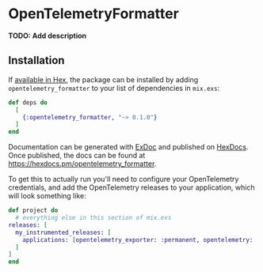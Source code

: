 # OpenTelemetryFormatter

**TODO: Add description**

## Installation

If [available in Hex](https://hex.pm/docs/publish), the package can be installed
by adding `opentelemetry_formatter` to your list of dependencies in `mix.exs`:

```elixir
def deps do
  [
    {:opentelemetry_formatter, "~> 0.1.0"}
  ]
end
```

Documentation can be generated with [ExDoc](https://github.com/elixir-lang/ex_doc)
and published on [HexDocs](https://hexdocs.pm). Once published, the docs can
be found at <https://hexdocs.pm/opentelemetry_formatter>.

To get this to actually run you'll need to configure your OpenTelemetry credentials,
and add the OpenTelemetry releases to your application, which will look something like:

```elixir
def project do
  # everything else in this section of mix.exs
releases: [
  my_instrumented_releases: [
    applications: [opentelemetry_exporter: :permanent, opentelemetry: :temporary]
  ]
]
end
```
